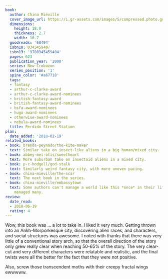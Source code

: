 ```yaml
---
book:
  author: China Miéville
  cover_image_url: https://i.gr-assets.com/images/S/compressed.photo.goodreads.com/books/1393537963l/68494.jpg
  dimensions:
    height: 18.0
    thickness: 2.7
    width: 10.7
  goodreads: '68494'
  isbn10: 0345459407
  isbn13: '9780345459404'
  pages: 623
  publication_year: '2000'
  series: New Crobuzon
  series_position: '1'
  spine_color: '#a67718'
  tags:
  - fantasy
  - arthur-c-clarke-award
  - arthur-c-clarke-award-nominees
  - british-fantasy-award
  - british-fantasy-award-nominees
  - bsfa-award-nominees
  - hugo-award-nominees
  - otherwise-award-nominees
  - nebula-award-nominees
  title: Perdido Street Station
plan:
  date_added: '2018-02-19'
related_books:
- book: brenda-peynado/the-kite-maker
  text: Similar take on insect-like aliens in a big human/mixed city.
- book: abbey-mei-otis/sweetheart
  text: More suburban take on insectoid aliens in a mixed city.
- book: p-c-hodgell/god-stalk
  text: Similarly weird fantasy city, with more uneven pacing.
- book: china-mieville/the-scar
  text: The next book in the series.
- book: china-mieville/embassytown
  text: Some authors can't manage a world like this *once* in their life. Miéville
    managed many.
review:
  date_read:
  - 2018-06-19
  rating: 4
---
```


Wow, this book was … a lot to take in. I liked it very much. Getting thrown into an Ankh-Morporkesque city, discovering alien races, and characters, and social structures was awesome. I noted with thanks that there was very little of a conventional story arch, so that the overall direction of the story only grew really clear when reaching 50-65% of the story. The very clear-cut and very different characters were relatable and realistic, and the final twists were all the better for the fact that they were not positive.

Also, screw those transcendent moths with their creepy fractal wings ewwwww.
